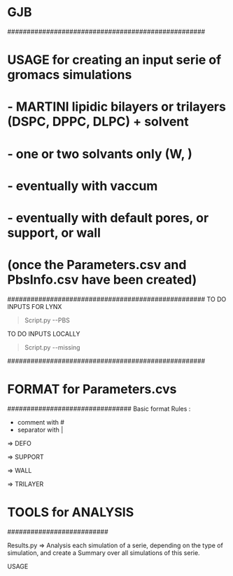 # GJB
###################################################
# USAGE for creating an input serie of gromacs simulations 
# - MARTINI lipidic bilayers or trilayers (DSPC, DPPC, DLPC) + solvent
# - one or two solvants only (W, )
# - eventually with vaccum
# - eventually with default pores, or support, or wall
# (once the Parameters.csv  and PbsInfo.csv have been created) 
###################################################
TO DO INPUTS FOR LYNX
> Script.py --PBS 

TO DO INPUTS LOCALLY
> Script.py --missing

###################################################
# FORMAT for Parameters.cvs
################################
Basic format Rules : 
- comment with # 
- separator with | 



=> DEFO 


=> SUPPORT 


=> WALL


=> TRILAYER



# TOOLS for ANALYSIS
##########################

Results.py =>  Analysis each simulation of a serie, depending on the type of simulation, and create a Summary over all simulations of this serie.

USAGE 

